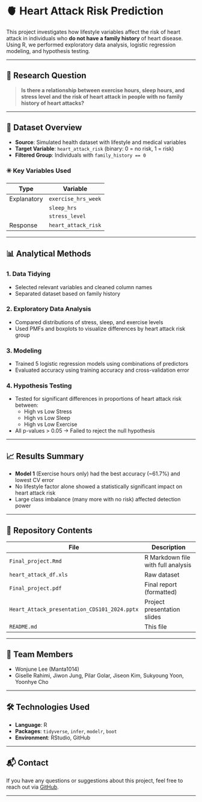 # 🫀 Heart Attack Risk Prediction

This project investigates how lifestyle variables affect the risk of heart attack in individuals who **do not have a family history** of heart disease. Using R, we performed exploratory data analysis, logistic regression modeling, and hypothesis testing.

---

## 📌 Research Question

> **Is there a relationship between exercise hours, sleep hours, and stress level and the risk of heart attack in people with no family history of heart attacks?**

---

## 🧪 Dataset Overview

- **Source**: Simulated health dataset with lifestyle and medical variables
- **Target Variable**: `heart_attack_risk` (binary: 0 = no risk, 1 = risk)
- **Filtered Group**: Individuals with `family_history == 0`

### ✳️ Key Variables Used
| Type          | Variable              |
|---------------|------------------------|
| Explanatory   | `exercise_hrs_week`    |
|               | `sleep_hrs`            |
|               | `stress_level`         |
| Response      | `heart_attack_risk`    |

---

## 📊 Analytical Methods

### 1. **Data Tidying**
- Selected relevant variables and cleaned column names
- Separated dataset based on family history

### 2. **Exploratory Data Analysis**
- Compared distributions of stress, sleep, and exercise levels
- Used PMFs and boxplots to visualize differences by heart attack risk group

### 3. **Modeling**
- Trained 5 logistic regression models using combinations of predictors
- Evaluated accuracy using training accuracy and cross-validation error

### 4. **Hypothesis Testing**
- Tested for significant differences in proportions of heart attack risk between:
  - High vs Low Stress
  - High vs Low Sleep
  - High vs Low Exercise
- All p-values > 0.05 → Failed to reject the null hypothesis

---

## 📈 Results Summary

- **Model 1** (Exercise hours only) had the best accuracy (~61.7%) and lowest CV error
- No lifestyle factor alone showed a statistically significant impact on heart attack risk
- Large class imbalance (many more with no risk) affected detection power

---

## 📁 Repository Contents

| File | Description |
|------|-------------|
| `Final_project.Rmd` | R Markdown file with full analysis |
| `heart_attack_df.xls` | Raw dataset |
| `Final_project.pdf` | Final report (formatted) |
| `Heart_Attack_presentation_CDS101_2024.pptx` | Project presentation slides |
| `README.md` | This file |

---

## 🧠 Team Members
- Wonjune Lee (Manta1014)
- Giselle Rahimi, Jiwon Jung, Pilar Golar, Jiseon Kim, Sukyoung Yoon, Yoonhye Cho

---

## 🛠 Technologies Used

- **Language**: R  
- **Packages**: `tidyverse`, `infer`, `modelr`, `boot`  
- **Environment**: RStudio, GitHub

---

## 📬 Contact

If you have any questions or suggestions about this project, feel free to reach out via [GitHub](https://github.com/Manta1014).

---
